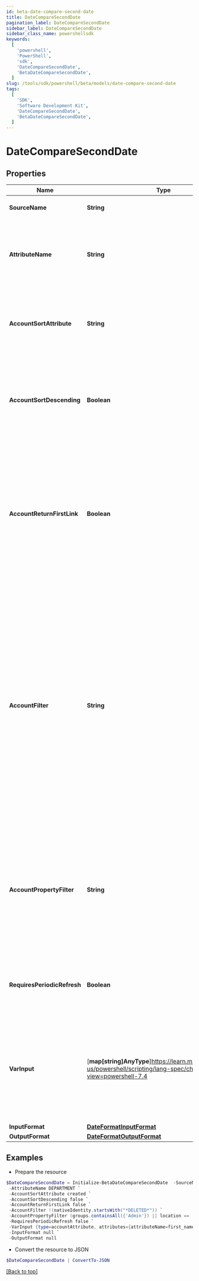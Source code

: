 ```yaml
---
id: beta-date-compare-second-date
title: DateCompareSecondDate
pagination_label: DateCompareSecondDate
sidebar_label: DateCompareSecondDate
sidebar_class_name: powershellsdk
keywords:
  [
    'powershell',
    'PowerShell',
    'sdk',
    'DateCompareSecondDate',
    'BetaDateCompareSecondDate',
  ]
slug: /tools/sdk/powershell/beta/models/date-compare-second-date
tags:
  [
    'SDK',
    'Software Development Kit',
    'DateCompareSecondDate',
    'BetaDateCompareSecondDate',
  ]
---
```


# DateCompareSecondDate

## Properties

| Name | Type | Description | Notes |
| --- | --- | --- | --- |
| **SourceName** | **String** | A reference to the source to search for the account | [required] |
| **AttributeName** | **String** | The name of the attribute on the account to return. This should match the name of the account attribute name visible in the user interface, or on the source schema. | [required] |
| **AccountSortAttribute** | **String** | The value of this configuration is a string name of the attribute to use when determining the ordering of returned accounts when there are multiple entries | [optional] [default to "created"] |
| **AccountSortDescending** | **Boolean** | The value of this configuration is a boolean (true/false). Controls the order of the sort when there are multiple accounts. If not defined, the transform will default to false (ascending order) | [optional] [default to $false] |
| **AccountReturnFirstLink** | **Boolean** | The value of this configuration is a boolean (true/false). Controls which account to source a value from for an attribute. If this flag is set to true, the transform returns the value from the first account in the list, even if it is null. If it is set to false, the transform returns the first non-null value. If not defined, the transform will default to false | [optional] [default to $false] |
| **AccountFilter** | **String** | This expression queries the database to narrow search results. The value of this configuration is a sailpoint.object.Filter expression and used when searching against the database. The default filter will always include the source and identity, and any subsequent expressions will be combined in an AND operation to the existing search criteria. Only certain searchable attributes are available: - `nativeIdentity` - the Account ID - `displayName` - the Account Name - `entitlements` - a boolean value to determine if the account has entitlements | [optional] |
| **AccountPropertyFilter** | **String** | This expression is used to search and filter accounts in memory. The value of this configuration is a sailpoint.object.Filter expression and used when searching against the returned resultset. All account attributes are available for filtering as this operation is performed in memory. | [optional] |
| **RequiresPeriodicRefresh** | **Boolean** | A value that indicates whether the transform logic should be re-evaluated every evening as part of the identity refresh process | [optional] [default to $false] |
| **VarInput** | [**map[string]AnyType**]https://learn.microsoft.com/en-us/powershell/scripting/lang-spec/chapter-04?view=powershell-7.4 | This is an optional attribute that can explicitly define the input data which will be fed into the transform logic. If input is not provided, the transform will take its input from the source and attribute combination configured via the UI. | [optional] |
| **InputFormat** | [**DateFormatInputFormat**](date-format-input-format) |  | [optional] |
| **OutputFormat** | [**DateFormatOutputFormat**](date-format-output-format) |  | [optional] |

## Examples

- Prepare the resource

```powershell
$DateCompareSecondDate = Initialize-BetaDateCompareSecondDate  -SourceName Workday `
 -AttributeName DEPARTMENT `
 -AccountSortAttribute created `
 -AccountSortDescending false `
 -AccountReturnFirstLink false `
 -AccountFilter !(nativeIdentity.startsWith("*DELETED*")) `
 -AccountPropertyFilter (groups.containsAll({'Admin'}) || location == 'Austin') `
 -RequiresPeriodicRefresh false `
 -VarInput {type=accountAttribute, attributes={attributeName=first_name, sourceName=Source}} `
 -InputFormat null `
 -OutputFormat null
```

- Convert the resource to JSON

```powershell
$DateCompareSecondDate | ConvertTo-JSON
```

[[Back to top]](#)
